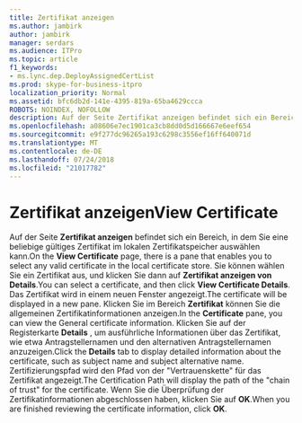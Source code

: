 ```yaml
---
title: Zertifikat anzeigen
ms.author: jambirk
author: jambirk
manager: serdars
ms.audience: ITPro
ms.topic: article
f1_keywords:
- ms.lync.dep.DeployAssignedCertList
ms.prod: skype-for-business-itpro
localization_priority: Normal
ms.assetid: bfc6db2d-141e-4395-819a-65ba4629ccca
ROBOTS: NOINDEX, NOFOLLOW
description: Auf der Seite Zertifikat anzeigen befindet sich ein Bereich, in dem Sie eine beliebige gültiges Zertifikat im lokalen Zertifikatspeicher auswählen kann. Sie können wählen Sie ein Zertifikat aus, und klicken Sie dann auf Zertifikat anzeigen von Details. Das Zertifikat wird in einem neuen Fenster angezeigt. Klicken Sie im Bereich Zertifikat können Sie die allgemeinen Zertifikatinformationen anzeigen. Klicken Sie auf der Registerkarte Details, um ausführliche Informationen über das Zertifikat, wie etwa Antragstellernamen und den alternativen Antragstellernamen anzuzeigen. Zertifizierungspfad wird den Pfad des Thechain des Trustfor des Zertifikats angezeigt. Wenn Sie die Überprüfung der Zertifikatinformationen abgeschlossen haben, klicken Sie auf OK.
ms.openlocfilehash: a08606e7ec1901ca3cb8dd0d5d166667e6eef654
ms.sourcegitcommit: e9f277dc96265a193c6298c3556ef16ff640071d
ms.translationtype: MT
ms.contentlocale: de-DE
ms.lasthandoff: 07/24/2018
ms.locfileid: "21017782"
---
```

# <a name="view-certificate"></a><span data-ttu-id="a6213-109">Zertifikat anzeigen</span><span class="sxs-lookup"><span data-stu-id="a6213-109">View Certificate</span></span>
 
<span data-ttu-id="a6213-110">Auf der Seite **Zertifikat anzeigen** befindet sich ein Bereich, in dem Sie eine beliebige gültiges Zertifikat im lokalen Zertifikatspeicher auswählen kann.</span><span class="sxs-lookup"><span data-stu-id="a6213-110">On the **View Certificate** page, there is a pane that enables you to select any valid certificate in the local certificate store.</span></span> <span data-ttu-id="a6213-111">Sie können wählen Sie ein Zertifikat aus, und klicken Sie dann auf **Zertifikat anzeigen von Details**.</span><span class="sxs-lookup"><span data-stu-id="a6213-111">You can select a certificate, and then click **View Certificate Details**.</span></span> <span data-ttu-id="a6213-112">Das Zertifikat wird in einem neuen Fenster angezeigt.</span><span class="sxs-lookup"><span data-stu-id="a6213-112">The certificate will be displayed in a new pane.</span></span> <span data-ttu-id="a6213-113">Klicken Sie im Bereich **Zertifikat** können Sie die allgemeinen Zertifikatinformationen anzeigen.</span><span class="sxs-lookup"><span data-stu-id="a6213-113">In the **Certificate** pane, you can view the General certificate information.</span></span> <span data-ttu-id="a6213-114">Klicken Sie auf der Registerkarte **Details** , um ausführliche Informationen über das Zertifikat, wie etwa Antragstellernamen und den alternativen Antragstellernamen anzuzeigen.</span><span class="sxs-lookup"><span data-stu-id="a6213-114">Click the **Details** tab to display detailed information about the certificate, such as subject name and subject alternative name.</span></span> <span data-ttu-id="a6213-115">Zertifizierungspfad wird den Pfad von der "Vertrauenskette" für das Zertifikat angezeigt.</span><span class="sxs-lookup"><span data-stu-id="a6213-115">The Certification Path will display the path of the "chain of trust" for the certificate.</span></span> <span data-ttu-id="a6213-116">Wenn Sie die Überprüfung der Zertifikatinformationen abgeschlossen haben, klicken Sie auf **OK**.</span><span class="sxs-lookup"><span data-stu-id="a6213-116">When you are finished reviewing the certificate information, click **OK**.</span></span>
  

